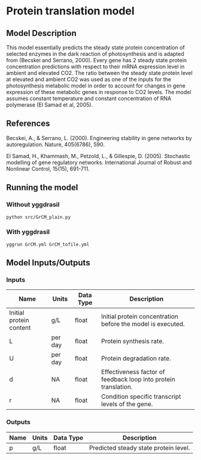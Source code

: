 # Protein translation model

## Model Description

This model essentially predicts the steady state protein concentration of selected enzymes in the dark reaction of photosynthesis and is adapted from (Becskei and Serrano, 2000). Every gene has 2 steady state protein concentration predictions with respect to their mRNA expression level in ambient and elevated CO2. The ratio between the steady state protein level at elevated and ambient CO2 was used as one of the inputs for the photosynthesis metabolic model in order to account for changes in gene expression of these metabolic genes in response to CO2 levels. The model assumes constant temperature and constant concentration of RNA polymerase (El Samad et al, 2005). 

## References

Becskei, A., & Serrano, L. (2000). Engineering stability in gene networks by autoregulation. Nature, 405(6786), 590.

El Samad, H., Khammash, M., Petzold, L., & Gillespie, D. (2005). Stochastic modelling of gene regulatory networks. International Journal of Robust and Nonlinear Control, 15(15), 691-711.

## Running the model

### Without yggdrasil
```
python src/GrCM_plain.py
```

### With yggdrasil
```
yggrun GrCM.yml GrCM_tofile.yml
```

## Model Inputs/Outputs

### Inputs

Name | Units | Data Type | Description
---- | ----- | --------- | -----------
Initial protein content | g/L | float | Initial protein concentration before the model is executed.
L | per day | float | Protein synthesis rate.
U | per day | float | Protein degradation rate.
d | NA | float | Effectiveness factor of feedback loop into protein translation. 
r | NA | float | Condition specific transcript levels of the gene.

### Outputs

Name | Units | Data Type | Description
---- | ----- | --------- | -----------
p | g/L | float | Predicted steady state protein level.


